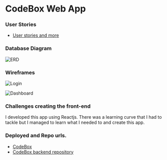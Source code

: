 # CodeBox Web App

### User Stories

- [User stories and more](https://trello.com/b/XACkCJGj/codebox)

### Database Diagram 
![ERD]()

### Wireframes

![Login]()

![Dashboard]()


### Challenges creating the front-end

I developed this app using Reactjs. There was a learning curve that I had to tackle but I managed to learn what I needed
to and create this app. 

### Deployed and Repo urls.

- [CodeBox](https://codebox31.firebaseapp.com/)
- [CodeBox backend repository]()
